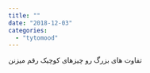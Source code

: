```yaml
---
title: ""
date: "2018-12-03"
categories: 
  - "tytomood"
---
```


تفاوت های بزرگ رو چیزهای کوچیک رقم میزنن
